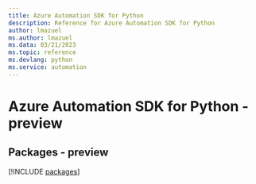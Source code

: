 ```yaml
---
title: Azure Automation SDK for Python
description: Reference for Azure Automation SDK for Python
author: lmazuel
ms.author: lmazuel
ms.data: 03/21/2023
ms.topic: reference
ms.devlang: python
ms.service: automation
---
```

# Azure Automation SDK for Python - preview
## Packages - preview
[!INCLUDE [packages](automation-index.md)]
